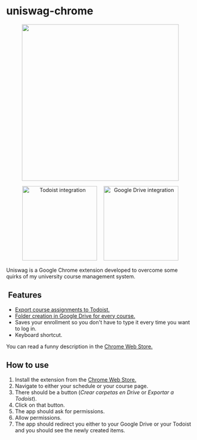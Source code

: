 # uniswag-chrome

<p align="center">
   <img width="420" src="https://user-images.githubusercontent.com/10622989/39090191-d6d3ee1c-459d-11e8-9a24-81e61c7c137f.png">
</p>

<p align="center">
   <img width="200" alt="Todoist integration" border src="https://user-images.githubusercontent.com/10622989/39090164-c5abaa9a-459c-11e8-9a09-6993a7e416be.gif">
   <img width="10"></img>
   <img width="200" alt="Google Drive integration" src="https://user-images.githubusercontent.com/10622989/39090166-d79e6684-459c-11e8-8a31-a0e0514fc083.gif">
</p>

Uniswag is a Google Chrome extension developed to overcome some quirks of my university course management system.

##  Features
- [Export course assignments to Todoist.](https://user-images.githubusercontent.com/10622989/39090164-c5abaa9a-459c-11e8-9a09-6993a7e416be.gif)
- [Folder creation in Google Drive for every course.](https://user-images.githubusercontent.com/10622989/39090166-d79e6684-459c-11e8-8a31-a0e0514fc083.gif)
- Saves your enrollment so you don't have to type it every time you want to log in.
- Keyboard shortcut.

You can read a funny description in the [Chrome Web Store.](https://chrome.google.com/webstore/detail/uniswag/mogfppbobkadpdmpjdpcgmajlcffiemn)

## How to use
1. Install the extension from the [Chrome Web Store.](https://chrome.google.com/webstore/detail/uniswag/mogfppbobkadpdmpjdpcgmajlcffiemn)
2. Navigate to either your schedule or your course page.
3. There should be a button (_Crear carpetas en Drive_ or _Exportar a Todoist_).
4. Click on that button.
5. The app should ask for permissions.
6. Allow permissions.
7. The app should redirect you either to your Google Drive or your Todoist and you should see the newly created items.
